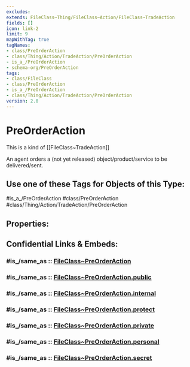 ```yaml
---
excludes: 
extends: FileClass~Thing/FileClass~Action/FileClass~TradeAction
fields: []
icon: link-2
limit: 9
mapWithTag: true
tagNames:
- class/PreOrderAction
- class/Thing/Action/TradeAction/PreOrderAction
- is_a_/PreOrderAction
- schema-org/PreOrderAction
tags:
- class/FileClass
- class/PreOrderAction
- is_a_/PreOrderAction
- class/Thing/Action/TradeAction/PreOrderAction
version: 2.0
---
```


# PreOrderAction
This is a kind of [[FileClass~TradeAction]]

An agent orders a (not yet released) object/product/service to be delivered/sent.


## Use one of these Tags for Objects of this Type:

#is_a_/PreOrderAction
#class/PreOrderAction
#class/Thing/Action/TradeAction/PreOrderAction

## Properties:


## Confidential Links & Embeds: 

### #is_/same_as :: [FileClass~PreOrderAction](/_Standards/fileClass/FileClass~Thing/FileClass~Action/FileClass~TradeAction/FileClass~PreOrderAction.md) 

### #is_/same_as :: [FileClass~PreOrderAction.public](/_public/fileClass/FileClass~Thing/FileClass~Action/FileClass~TradeAction/FileClass~PreOrderAction.public.md) 

### #is_/same_as :: [FileClass~PreOrderAction.internal](/_internal/fileClass/FileClass~Thing/FileClass~Action/FileClass~TradeAction/FileClass~PreOrderAction.internal.md) 

### #is_/same_as :: [FileClass~PreOrderAction.protect](/_protect/fileClass/FileClass~Thing/FileClass~Action/FileClass~TradeAction/FileClass~PreOrderAction.protect.md) 

### #is_/same_as :: [FileClass~PreOrderAction.private](/_private/fileClass/FileClass~Thing/FileClass~Action/FileClass~TradeAction/FileClass~PreOrderAction.private.md) 

### #is_/same_as :: [FileClass~PreOrderAction.personal](/_personal/fileClass/FileClass~Thing/FileClass~Action/FileClass~TradeAction/FileClass~PreOrderAction.personal.md) 

### #is_/same_as :: [FileClass~PreOrderAction.secret](/_secret/fileClass/FileClass~Thing/FileClass~Action/FileClass~TradeAction/FileClass~PreOrderAction.secret.md)

